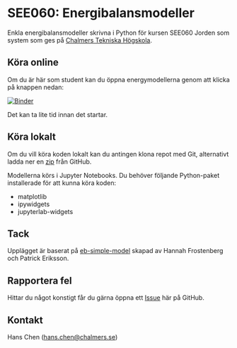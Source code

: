 # SEE060: Energibalansmodeller

Enkla energibalansmodeller skrivna i Python för kursen SEE060 Jorden som system som ges
på [Chalmers Tekniska Högskola](https://www.chalmers.se/).


## Köra online

Om du är här som student kan du öppna energymodellerna genom att klicka på knappen nedan:

[![Binder](https://mybinder.org/badge_logo.svg)](https://mybinder.org/v2/gh/hanschen/SEE060_Energibalansmodeller/HEAD?labpath=introduktion.ipynb)

Det kan ta lite tid innan det startar.


## Köra lokalt

Om du vill köra koden lokalt kan du antingen klona repot med Git,
alternativt ladda ner en [zip] från GitHub.

Modellerna körs i Jupyter Notebooks.
Du behöver följande Python-paket installerade för att kunna köra koden:

- matplotlib
- ipywidgets
- jupyterlab-widgets

[zip]: https://github.com/hanschen/SEE060_Energibalansmodeller/archive/refs/heads/master.zip


## Tack

Upplägget är baserat på [eb-simple-model] skapad av Hannah Frostenberg och Patrick Eriksson.

[eb-simple-model]: https://hannahci.github.io/eb-simple-model/


## Rapportera fel

Hittar du något konstigt får du gärna öppna ett [Issue] här på GitHub.

[Issue]: https://github.com/hanschen/SEE060_Energibalansmodeller/issues


## Kontakt

Hans Chen (hans.chen@chalmers.se)
